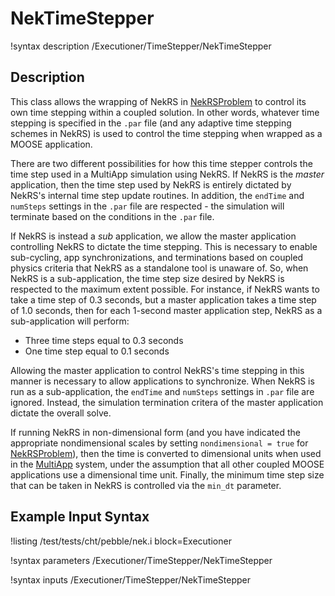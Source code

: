 # NekTimeStepper

!syntax description /Executioner/TimeStepper/NekTimeStepper

## Description

This class allows the wrapping of NekRS in [NekRSProblem](/problems/NekRSProblem.md)
to control its own time stepping within a coupled solution. In other words, whatever time
stepping is specified in the `.par` file
(and any adaptive time stepping schemes in NekRS) is used to control the time stepping
when wrapped as a MOOSE application.

There are two different possibilities for how this time stepper controls
the time step used in a MultiApp simulation using NekRS. If NekRS is the *master* application,
then the time step used by NekRS is entirely dictated by NekRS's internal time
step update routines. In addition, the `endTime` and `numSteps` settings in the `.par` file
are respected - the simulation will terminate based on the conditions in the `.par` file.

If NekRS is instead a *sub* application, we allow the master application controlling
NekRS to dictate the time stepping. This is necessary to enable sub-cycling, app synchronizations,
and terminations based on coupled physics criteria that NekRS as a standalone tool
is unaware of. So, when NekRS is a sub-application, the time step size desired by NekRS
is respected to the maximum extent possible. For instance, if NekRS wants to take a time step of 0.3 seconds,
but a master application takes a time step of 1.0 seconds, then for each 1-second master
application step, NekRS as a sub-application will perform:

- Three time steps equal to 0.3 seconds
- One time step equal to 0.1 seconds

Allowing the master application to control NekRS's time stepping in this manner
is necessary to allow applications to synchronize. When NekRS is run
as a sub-application, the `endTime` and `numSteps` settings in `.par` file are
ignored. Instead, the simulation termination critera of the master application
dictate the overall solve.

If running NekRS in non-dimensional form (and you have indicated the
appropriate nondimensional scales by setting `nondimensional = true`
for [NekRSProblem](/problems/NekRSProblem.md)), then the time is converted to dimensional
units when used in the [MultiApp](https://mooseframework.inl.gov/syntax/MultiApps/index.html) system,
under the assumption that all other coupled MOOSE applications use a dimensional
time unit. Finally, the minimum time step size that can be taken in NekRS is controlled via
the `min_dt` parameter.

## Example Input Syntax

!listing /test/tests/cht/pebble/nek.i
  block=Executioner

!syntax parameters /Executioner/TimeStepper/NekTimeStepper

!syntax inputs /Executioner/TimeStepper/NekTimeStepper
